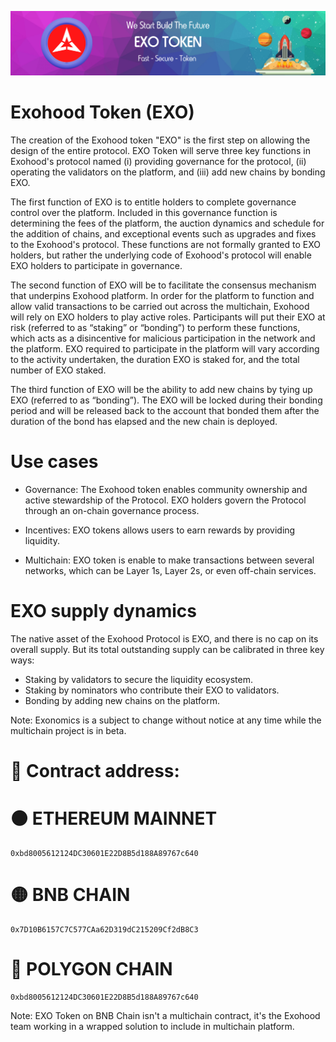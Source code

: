 ![Title](exotoken.png)

# Exohood Token (EXO)
The creation of the Exohood token "EXO" is the first step on allowing the design of the entire protocol. EXO Token will serve three key functions in Exohood's protocol named (i) providing governance for the protocol, (ii) operating the validators on the platform, and (iii) add new chains by bonding EXO.

The first function of EXO is to entitle holders to complete governance control over the platform. Included in this governance function is determining the fees of the platform, the auction dynamics and schedule for the addition of chains, and exceptional events such as upgrades and fixes to the Exohood's protocol. These functions are not formally granted to EXO holders, but rather the underlying code of Exohood's protocol will enable EXO holders to participate in governance.

The second function of EXO will be to facilitate the consensus mechanism that underpins Exohood platform. In order for the platform to function and allow valid transactions to be carried out across the multichain, Exohood will rely on EXO holders to play active roles. Participants will put their EXO at risk (referred to as “staking” or “bonding”) to perform these functions, which acts as a disincentive for malicious participation in the network and the platform. EXO required to participate in the platform will vary according to the activity undertaken, the duration EXO is staked for, and the total number of EXO staked.

The third function of EXO will be the ability to add new chains by tying up EXO (referred to as “bonding”). The EXO will be locked during their bonding period and will be released back to the account that bonded them after the duration of the bond has elapsed and the new chain is deployed.

# Use cases

* Governance: The Exohood token enables community ownership and active stewardship of the Protocol. EXO holders govern the Protocol through an on-chain governance process.

* Incentives: EXO tokens allows users to earn rewards by providing liquidity.

* Multichain: EXO token is enable to make transactions between several networks, which can be Layer 1s, Layer 2s, or even off-chain services.

# EXO supply dynamics

The native asset of the Exohood Protocol is EXO, and there is no cap on its overall supply. But its total outstanding supply can be calibrated in three key ways:

* Staking by validators to secure the liquidity ecosystem.
* Staking by nominators who contribute their EXO to validators.
* Bonding by adding new chains on the platform.

Note: Exonomics is a subject to change without notice at any time while the multichain project is in beta.

# 📄 Contract address:
# ⚫️ ETHEREUM MAINNET
    0xbd8005612124DC30601E22D8B5d188A89767c640
# 🟡 BNB CHAIN
    0x7D10B6157C7C577CAa62D319dC215209Cf2dB8C3
# 🔵 POLYGON CHAIN
    0xbd8005612124DC30601E22D8B5d188A89767c640
    
Note: EXO Token on BNB Chain isn't a multichain contract, it's the Exohood team working in a wrapped solution to include in multichain platform.
